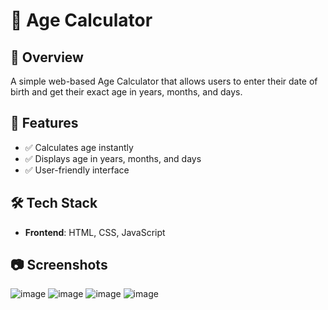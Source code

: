 # 📅 Age Calculator  

## 🚀 Overview  
A simple web-based Age Calculator that allows users to enter their date of birth and get their exact age in years, months, and days.  

## 🎯 Features  
- ✅ Calculates age instantly  
- ✅ Displays age in years, months, and days  
- ✅ User-friendly interface  

## 🛠️ Tech Stack  
- **Frontend**: HTML, CSS, JavaScript  

## 📷 Screenshots  
![image](https://github.com/user-attachments/assets/ae0ed85a-91f2-479e-a9b2-33bedc931a07)
![image](https://github.com/user-attachments/assets/934a335d-6a60-42dc-a3bd-de16d493cf52)
![image](https://github.com/user-attachments/assets/4a4c2ea9-6519-455a-b387-a728c503dd37)
![image](https://github.com/user-attachments/assets/ce5edff9-e81a-4ba5-ac0a-42668ad7e22d)



